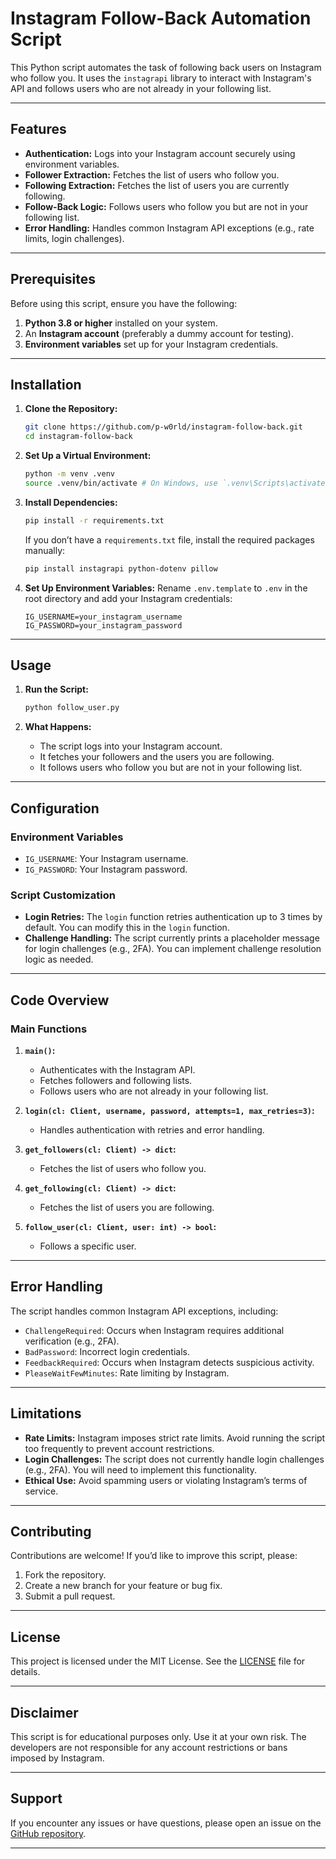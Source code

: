 # Instagram Follow-Back Automation Script

This Python script automates the task of following back users on Instagram who follow you. It uses the `instagrapi` library to interact with Instagram's API and follows users who are not already in your following list.

---

## **Features**

- **Authentication:** Logs into your Instagram account securely using environment variables.
- **Follower Extraction:** Fetches the list of users who follow you.
- **Following Extraction:** Fetches the list of users you are currently following.
- **Follow-Back Logic:** Follows users who follow you but are not in your following list.
- **Error Handling:** Handles common Instagram API exceptions (e.g., rate limits, login challenges).

---

## **Prerequisites**

Before using this script, ensure you have the following:

1. **Python 3.8 or higher** installed on your system.
2. An **Instagram account** (preferably a dummy account for testing).
3. **Environment variables** set up for your Instagram credentials.

---

## **Installation**

1. **Clone the Repository:**

   ```bash
   git clone https://github.com/p-w0rld/instagram-follow-back.git
   cd instagram-follow-back
   ```

2. **Set Up a Virtual Environment:**

   ```bash
   python -m venv .venv
   source .venv/bin/activate # On Windows, use `.venv\Scripts\activate`
   ```

3. **Install Dependencies:**

   ```bash
   pip install -r requirements.txt
   ```

   If you don’t have a `requirements.txt` file, install the required packages manually:

   ```bash
   pip install instagrapi python-dotenv pillow
   ```

4. **Set Up Environment Variables:**
   Rename `.env.template` to `.env` in the root directory and add your Instagram credentials:
   ```plaintext
   IG_USERNAME=your_instagram_username
   IG_PASSWORD=your_instagram_password
   ```

---

## **Usage**

1. **Run the Script:**

   ```bash
   python follow_user.py
   ```

2. **What Happens:**
   - The script logs into your Instagram account.
   - It fetches your followers and the users you are following.
   - It follows users who follow you but are not in your following list.

---

## **Configuration**

### **Environment Variables**

- `IG_USERNAME`: Your Instagram username.
- `IG_PASSWORD`: Your Instagram password.

### **Script Customization**

- **Login Retries:** The `login` function retries authentication up to 3 times by default. You can modify this in the `login` function.
- **Challenge Handling:** The script currently prints a placeholder message for login challenges (e.g., 2FA). You can implement challenge resolution logic as needed.

---

## **Code Overview**

### **Main Functions**

1. **`main()`:**

   - Authenticates with the Instagram API.
   - Fetches followers and following lists.
   - Follows users who are not already in your following list.

2. **`login(cl: Client, username, password, attempts=1, max_retries=3)`:**

   - Handles authentication with retries and error handling.

3. **`get_followers(cl: Client) -> dict`:**

   - Fetches the list of users who follow you.

4. **`get_following(cl: Client) -> dict`:**

   - Fetches the list of users you are following.

5. **`follow_user(cl: Client, user: int) -> bool`:**
   - Follows a specific user.

---

## **Error Handling**

The script handles common Instagram API exceptions, including:

- `ChallengeRequired`: Occurs when Instagram requires additional verification (e.g., 2FA).
- `BadPassword`: Incorrect login credentials.
- `FeedbackRequired`: Occurs when Instagram detects suspicious activity.
- `PleaseWaitFewMinutes`: Rate limiting by Instagram.

---

## **Limitations**

- **Rate Limits:** Instagram imposes strict rate limits. Avoid running the script too frequently to prevent account restrictions.
- **Login Challenges:** The script does not currently handle login challenges (e.g., 2FA). You will need to implement this functionality.
- **Ethical Use:** Avoid spamming users or violating Instagram’s terms of service.

---

## **Contributing**

Contributions are welcome! If you’d like to improve this script, please:

1. Fork the repository.
2. Create a new branch for your feature or bug fix.
3. Submit a pull request.

---

## **License**

This project is licensed under the MIT License. See the [LICENSE](LICENSE) file for details.

---

## **Disclaimer**

This script is for educational purposes only. Use it at your own risk. The developers are not responsible for any account restrictions or bans imposed by Instagram.

---

## **Support**

If you encounter any issues or have questions, please open an issue on the [GitHub repository](https://github.com/p-w0rld/instagram-follow-back).

---
